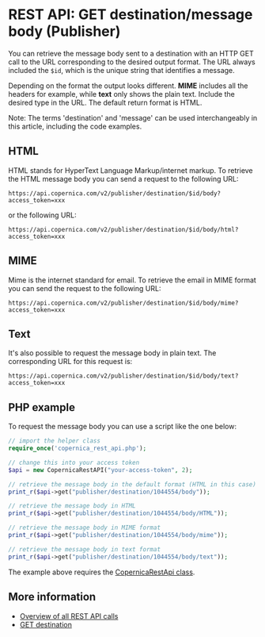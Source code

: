 # REST API: GET destination/message body (Publisher)

You can retrieve the message body sent to a destination with an HTTP GET 
call to the URL corresponding to the desired output format. The URL 
always included the `$id`, which is the unique string that identifies a 
message.

Depending on the format the output looks different. **MIME** includes all 
the headers for example, while **text** only shows the plain text. Include the 
desired type in the URL. The default return format is HTML.

Note: The terms 'destination' and 'message' can be used interchangeably 
in this article, including the code examples.

## HTML

HTML stands for HyperText Language Markup/internet markup. To retrieve the 
HTML message body you can send a request to the following 
URL:

`https://api.copernica.com/v2/publisher/destination/$id/body?access_token=xxx`

or the following URL:

`https://api.copernica.com/v2/publisher/destination/$id/body/html?access_token=xxx`

## MIME

Mime is the internet standard for email. To retrieve the email in MIME 
format you can send the request to the following URL:

`https://api.copernica.com/v2/publisher/destination/$id/body/mime?access_token=xxx`

## Text

It's also possible to request the message body in plain text. The corresponding 
URL for this request is:

`https://api.copernica.com/v2/publisher/destination/$id/body/text?access_token=xxx`

## PHP example

To request the message body you can use a script like the one below:

```php
// import the helper class
require_once('copernica_rest_api.php');

// change this into your access token
$api = new CopernicaRestAPI("your-access-token", 2);

// retrieve the message body in the default format (HTML in this case)
print_r($api->get("publisher/destination/1044554/body"));

// retrieve the message body in HTML
print_r($api->get("publisher/destination/1044554/body/HTML"));

// retrieve the message body in MIME format
print_r($api->get("publisher/destination/1044554/body/mime"));

// retrieve the message body in text format
print_r($api->get("publisher/destination/1044554/body/text"));
```

The example above requires the [CopernicaRestApi class](rest-php).

## More information

* [Overview of all REST API calls](./rest-api)
* [GET destination](./rest-get-publisher-destination)
